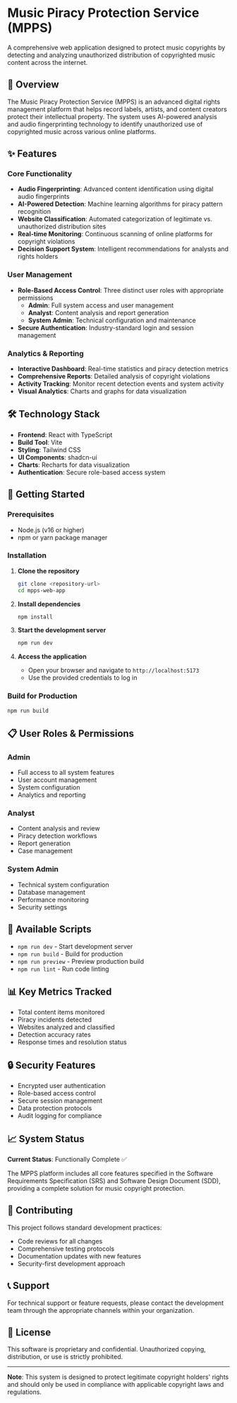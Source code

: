 # Music Piracy Protection Service (MPPS)

A comprehensive web application designed to protect music copyrights by detecting and analyzing unauthorized distribution of copyrighted music content across the internet.

## 🎯 Overview

The Music Piracy Protection Service (MPPS) is an advanced digital rights management platform that helps record labels, artists, and content creators protect their intellectual property. The system uses AI-powered analysis and audio fingerprinting technology to identify unauthorized use of copyrighted music across various online platforms.

## ✨ Features

### Core Functionality
- **Audio Fingerprinting**: Advanced content identification using digital audio fingerprints
- **AI-Powered Detection**: Machine learning algorithms for piracy pattern recognition
- **Website Classification**: Automated categorization of legitimate vs. unauthorized distribution sites
- **Real-time Monitoring**: Continuous scanning of online platforms for copyright violations
- **Decision Support System**: Intelligent recommendations for analysts and rights holders

### User Management
- **Role-Based Access Control**: Three distinct user roles with appropriate permissions
  - **Admin**: Full system access and user management
  - **Analyst**: Content analysis and report generation
  - **System Admin**: Technical configuration and maintenance
- **Secure Authentication**: Industry-standard login and session management

### Analytics & Reporting
- **Interactive Dashboard**: Real-time statistics and piracy detection metrics
- **Comprehensive Reports**: Detailed analysis of copyright violations
- **Activity Tracking**: Monitor recent detection events and system activity
- **Visual Analytics**: Charts and graphs for data visualization

## 🛠️ Technology Stack

- **Frontend**: React with TypeScript
- **Build Tool**: Vite
- **Styling**: Tailwind CSS
- **UI Components**: shadcn-ui
- **Charts**: Recharts for data visualization
- **Authentication**: Secure role-based access system

## 🚀 Getting Started

### Prerequisites
- Node.js (v16 or higher)
- npm or yarn package manager

### Installation

1. **Clone the repository**
   ```bash
   git clone <repository-url>
   cd mpps-web-app
   ```

2. **Install dependencies**
   ```bash
   npm install
   ```

3. **Start the development server**
   ```bash
   npm run dev
   ```

4. **Access the application**
   - Open your browser and navigate to `http://localhost:5173`
   - Use the provided credentials to log in

### Build for Production

```bash
npm run build
```

## 📋 User Roles & Permissions

### Admin
- Full access to all system features
- User account management
- System configuration
- Analytics and reporting

### Analyst
- Content analysis and review
- Piracy detection workflows
- Report generation
- Case management

### System Admin
- Technical system configuration
- Database management
- Performance monitoring
- Security settings

## 🔧 Available Scripts

- `npm run dev` - Start development server
- `npm run build` - Build for production
- `npm run preview` - Preview production build
- `npm run lint` - Run code linting

## 📊 Key Metrics Tracked

- Total content items monitored
- Piracy incidents detected
- Websites analyzed and classified
- Detection accuracy rates
- Response times and resolution status

## 🔒 Security Features

- Encrypted user authentication
- Role-based access control
- Secure session management
- Data protection protocols
- Audit logging for compliance

## 📈 System Status

**Current Status**: Functionally Complete ✅

The MPPS platform includes all core features specified in the Software Requirements Specification (SRS) and Software Design Document (SDD), providing a complete solution for music copyright protection.

## 🤝 Contributing

This project follows standard development practices:
- Code reviews for all changes
- Comprehensive testing protocols
- Documentation updates with new features
- Security-first development approach

## 📞 Support

For technical support or feature requests, please contact the development team through the appropriate channels within your organization.

## 📄 License

This software is proprietary and confidential. Unauthorized copying, distribution, or use is strictly prohibited.

---

**Note**: This system is designed to protect legitimate copyright holders' rights and should only be used in compliance with applicable copyright laws and regulations.
